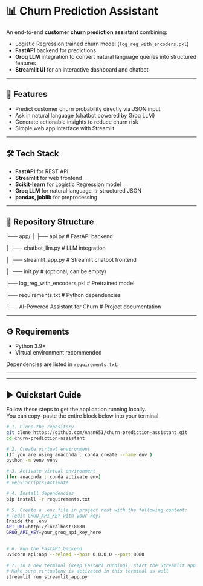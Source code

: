 # 📊 Churn Prediction Assistant

An end-to-end **customer churn prediction assistant** combining:

- Logistic Regression trained churn model (`log_reg_with_encoders.pkl`)
- **FastAPI** backend for predictions
- **Groq LLM** integration to convert natural language queries into structured features
- **Streamlit UI** for an interactive dashboard and chatbot

---

## 🚀 Features

- Predict customer churn probability directly via JSON input
- Ask in natural language (chatbot powered by Groq LLM)
- Generate actionable insights to reduce churn risk
- Simple web app interface with Streamlit

---

## 🛠️ Tech Stack

- **FastAPI** for REST API
- **Streamlit** for web frontend
- **Scikit-learn** for Logistic Regression model
- **Groq LLM** for natural language → structured JSON
- **pandas, joblib** for preprocessing

---

## 📂 Repository Structure
├── app/
│ ├── api.py # FastAPI backend

│ ├── chatbot_llm.py # LLM integration

│ ├── streamlit_app.py # Streamlit chatbot frontend

│ └── init.py # (optional, can be empty)

├── log_reg_with_encoders.pkl # Pretrained model

├── requirements.txt # Python dependencies

└── AI-Powered Assistant for Churn # Project documentation

---

## ⚙️ Requirements

- Python 3.9+
- Virtual environment recommended

Dependencies are listed in `requirements.txt`:

---


---
## ▶️ Quickstart Guide

Follow these steps to get the application running locally.  
You can copy–paste the entire block below into your terminal.

```bash
# 1. Clone the repository
git clone https://github.com/Anan651/churn-prediction-assistant.git
cd churn-prediction-assistant

# 2. Create virtual environment
(If you are using anaconda : conda create --name env )
python -m venv venv

# 3. Activate virtual environment
(for anaconda : conda activate env)
# venv\Scripts\activate

# 4. Install dependencies
pip install -r requirements.txt

# 5. Create a .env file in project root with the following content:
# (edit GROQ_API_KEY with your key)
Inside the .env
API_URL=http://localhost:8080
GROQ_API_KEY=your_groq_api_key_here


# 6. Run the FastAPI backend
uvicorn api:app --reload --host 0.0.0.0 --port 8080

# 7. In a new terminal (keep FastAPI running), start the Streamlit app
# Make sure virtualenv is activated in this terminal as well
streamlit run streamlit_app.py

